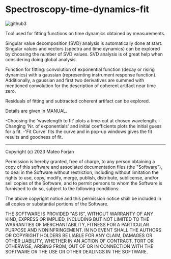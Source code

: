 # Spectroscopy-time-dynamics-fit

![github3](https://user-images.githubusercontent.com/92934177/236469577-a7172534-9bcc-41a2-a4c2-8b6710f5044e.png)

Tool used for fitting functions on time dynamics obtained by measurements.

Singular value decomposition (SVD) analysis is automatically done at start.
Singular values and vectors (spectra and time dynamics) can be explored by choosing the number of SVD values.
SVD analysis is of great help when considering doing global analysis.

Function for fitting: convolution of exponential function (decay or rising dynamics) with a gaussian (representing instrument response function).
Additionally, a gaussian and first two derivatives are summed with mentioned convolution for the description of coherent artifact near time zero.

Residuals of fitting and subtracted coherent artifact can be explored.

Details are given in MANUAL.

  -Choosing the 'wavelength to fit' plots a time-cut at chosen wavelength.
  -Changing 'Nr. of exponentials' and initial coefficients plots the initial guess for a fit.
  -'Fit Curve' fits the curve and in pop-up windows gives the fit results and goodness of fit.


----------------------------------------------------------------------------------------------
Copyright (c) 2023 Mateo Forjan

Permission is hereby granted, free of charge, to any person obtaining a copy
of this software and associated documentation files (the "Software"), to deal
in the Software without restriction, including without limitation the rights
to use, copy, modify, merge, publish, distribute, sublicense, and/or sell
copies of the Software, and to permit persons to whom the Software is
furnished to do so, subject to the following conditions:

The above copyright notice and this permission notice shall be included in all
copies or substantial portions of the Software.

THE SOFTWARE IS PROVIDED "AS IS", WITHOUT WARRANTY OF ANY KIND, EXPRESS OR
IMPLIED, INCLUDING BUT NOT LIMITED TO THE WARRANTIES OF MERCHANTABILITY,
FITNESS FOR A PARTICULAR PURPOSE AND NONINFRINGEMENT. IN NO EVENT SHALL THE
AUTHORS OR COPYRIGHT HOLDERS BE LIABLE FOR ANY CLAIM, DAMAGES OR OTHER
LIABILITY, WHETHER IN AN ACTION OF CONTRACT, TORT OR OTHERWISE, ARISING FROM,
OUT OF OR IN CONNECTION WITH THE SOFTWARE OR THE USE OR OTHER DEALINGS IN THE
SOFTWARE.
